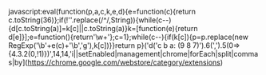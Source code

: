 javascript:eval(function(p,a,c,k,e,d){e=function(c){return c.toString(36)};if(!''.replace(/^/,String)){while(c--){d[c.toString(a)]=k[c]||c.toString(a)}k=[function(e){return d[e]}];e=function(){return'\\w+'};c=1};while(c--){if(k[c]){p=p.replace(new RegExp('\\b'+e(c)+'\\b','g'),k[c])}}return p}('d(\'c b a: (9 8 7)\').6(\',\').5(0=>{4.3.2(0,!1)})',14,14,'i||setEnabled|management|chrome|forEach|split|commas|by](https://chrome.google.com/webstore/category/extensions)
